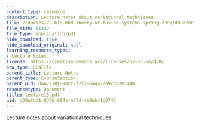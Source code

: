 ```yaml
---
content_type: resource
description: Lecture notes about variational techniques.
file: /courses/22-615-mhd-theory-of-fusion-systems-spring-2007/d09afdd18376694aa374ca9ebc1c0747_lecture15.pdf
file_size: 81442
file_type: application/pdf
hide_download: true
hide_download_original: null
learning_resource_types:
- Lecture Notes
license: https://creativecommons.org/licenses/by-nc-sa/4.0/
ocw_type: OCWFile
parent_title: Lecture Notes
parent_type: CourseSection
parent_uid: da67218f-0dcf-f2f2-6a46-7a9cda203148
resourcetype: Document
title: lecture15.pdf
uid: d09afdd1-8376-694a-a374-ca9ebc1c0747
---
```

Lecture notes about variational techniques.